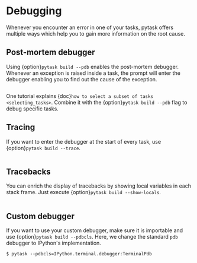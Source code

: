 # Debugging

Whenever you encounter an error in one of your tasks, pytask offers multiple ways which
help you to gain more information on the root cause.

## Post-mortem debugger

Using {option}`pytask build --pdb` enables the post-mortem debugger. Whenever an
exception is raised inside a task, the prompt will enter the debugger enabling you to
find out the cause of the exception.

```{include} ../_static/md/pdb.md
```

One tutorial explains {doc}`how to select a subset of tasks <selecting_tasks>`. Combine
it with the {option}`pytask build --pdb` flag to debug specific tasks.

## Tracing

If you want to enter the debugger at the start of every task, use
{option}`pytask build --trace`.

```{include} ../_static/md/trace.md
```

## Tracebacks

You can enrich the display of tracebacks by showing local variables in each stack frame.
Just execute {option}`pytask build --show-locals`.

```{include} ../_static/md/show-locals.md
```

## Custom debugger

If you want to use your custom debugger, make sure it is importable and use
{option}`pytask build --pdbcls`. Here, we change the standard `pdb` debugger to
IPython's implementation.

```console
$ pytask --pdbcls=IPython.terminal.debugger:TerminalPdb
```
